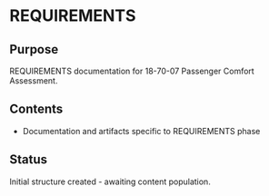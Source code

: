 # REQUIREMENTS

## Purpose
REQUIREMENTS documentation for 18-70-07 Passenger Comfort Assessment.

## Contents
- Documentation and artifacts specific to REQUIREMENTS phase

## Status
Initial structure created - awaiting content population.

